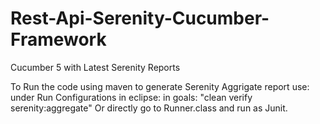# Rest-Api-Serenity-Cucumber-Framework
Cucumber 5 with Latest Serenity Reports 


To Run the code using maven to generate Serenity Aggrigate report use:
  under Run Configurations in eclipse: in goals: "clean verify serenity:aggregate"
Or directly go to Runner.class and run as Junit.
